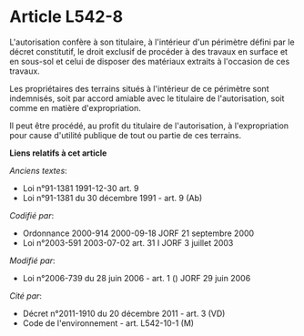 # Article L542-8

L'autorisation confère à son titulaire, à l'intérieur d'un périmètre défini par le décret constitutif, le droit exclusif de
procéder à des travaux en surface et en sous-sol et celui de disposer des matériaux extraits à l'occasion de ces travaux.

Les propriétaires des terrains situés à l'intérieur de ce périmètre sont indemnisés, soit par accord amiable avec le
titulaire de l'autorisation, soit comme en matière d'expropriation.

Il peut être procédé, au profit du titulaire de l'autorisation, à l'expropriation pour cause d'utilité publique de tout ou
partie de ces terrains.

**Liens relatifs à cet article**

_Anciens textes_:

  - Loi n°91-1381 1991-12-30 art. 9
  - Loi n°91-1381 du 30 décembre 1991 - art. 9 (Ab)

_Codifié par_:

  - Ordonnance 2000-914 2000-09-18 JORF 21 septembre 2000
  - Loi n°2003-591 2003-07-02 art. 31 I JORF 3 juillet 2003

_Modifié par_:

  - Loi n°2006-739 du 28 juin 2006 - art. 1 () JORF 29 juin 2006

_Cité par_:

  - Décret n°2011-1910 du 20 décembre 2011 - art. 3 (VD)
  - Code de l'environnement - art. L542-10-1 (M)
